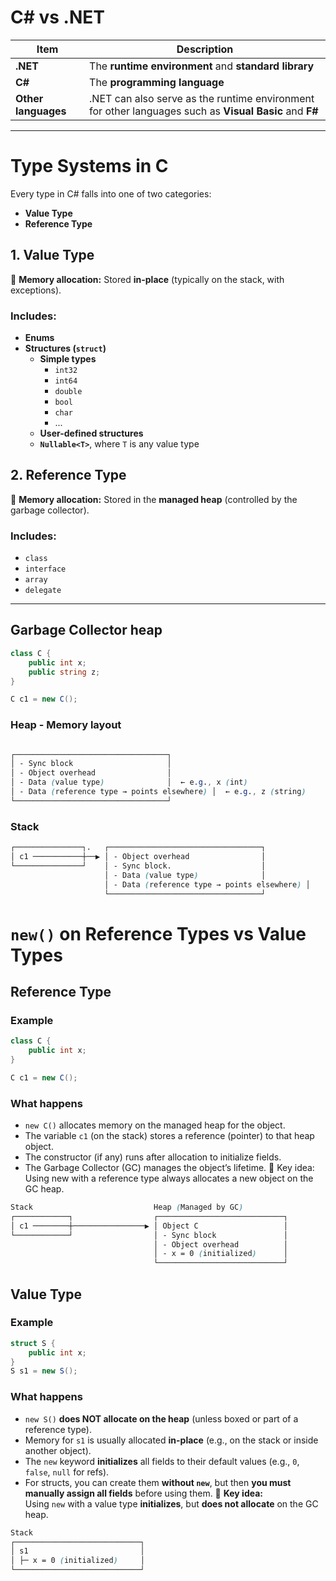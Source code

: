# C# vs .NET

| Item                | Description                                                                                            |
| ------------------- | ------------------------------------------------------------------------------------------------------ |
| **.NET**            | The **runtime environment** and **standard library**                                                   |
| **C#**              | The **programming language**                                                                           |
| **Other languages** | .NET can also serve as the runtime environment for other languages such as **Visual Basic** and **F#** |

---

# Type Systems in C

Every type in C# falls into one of two categories:
- **Value Type**
- **Reference Type**

##  1. Value Type

📍 **Memory allocation:** Stored **in-place** (typically on the stack, with exceptions).
### Includes:
- **Enums**
- **Structures (`struct`)**
  - **Simple types**
    - `int32`
    - `int64`
    - `double`
    - `bool`
    - `char`
    - ...
  - **User-defined structures**
  - **`Nullable<T>`**, where `T` is any value type

##  2. Reference Type

📍 **Memory allocation:** Stored in the **managed heap** (controlled by the garbage collector).
### Includes:
- `class`
- `interface`
- `array`
- `delegate`
---

## Garbage Collector heap
```C#
class C {
    public int x;
    public string z;
}

C c1 = new C();
```

### Heap - Memory layout 
```css

┌──────────────────────────────────┐
│ - Sync block                     │
│ - Object overhead                │
│ - Data (value type)              │  ← e.g., x (int)
│ - Data (reference type → points elsewhere) │  ← e.g., z (string)
└──────────────────────────────────┘
```

### Stack 
```css
┌───────────────┐.   ┌──────────────────────────────────┐
│ c1 ───────────┼──▶ │ - Object overhead                │
└───────────────┘	 │ - Sync block.                    │
                     │ - Data (value type)              │
                     │ - Data (reference type → points elsewhere) │
                     └──────────────────────────────────┘
```


# `new()` on Reference Types vs Value Types

## Reference Type

### Example
```csharp
class C {
    public int x;
}

C c1 = new C();

```

### What happens
- `new C()` allocates memory on the managed heap for the object.
- The variable `c1` (on the stack) stores a reference (pointer) to that heap object.
- The constructor (if any) runs after allocation to initialize fields.
- The Garbage Collector (GC) manages the object’s lifetime.
📍 Key idea:
Using new with a reference type always allocates a new object on the GC heap.
```css
Stack                           Heap (Managed by GC)
┌────────────┐                  ┌────────────────────────────┐
│ c1 ────────┼────────────────▶ │ Object C                   │
└────────────┘                  │ - Sync block               │
                                │ - Object overhead          │
                                │ - x = 0 (initialized)      │
                                └────────────────────────────┘
```

## Value Type

### Example

```c#
struct S {    
	public int x; 
}  
S s1 = new S();
```
### What happens
- `new S()` **does NOT allocate on the heap** (unless boxed or part of a reference type).
- Memory for `s1` is usually allocated **in-place** (e.g., on the stack or inside another object).
- The `new` keyword **initializes** all fields to their default values (e.g., `0`, `false`, `null` for refs).
- For structs, you can create them **without `new`**, but then **you must manually assign all fields** before using them.
📍 **Key idea:**  
Using `new` with a value type **initializes**, but **does not allocate** on the GC heap.
```css
Stack
┌────────────────────────────┐
│ s1                         │
│ ├─ x = 0 (initialized)     │
└────────────────────────────┘
```